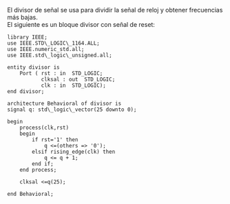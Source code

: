 El divisor de señal se usa para dividir la señal de reloj y obtener frecuencias más bajas.  
El siguiente es un bloque divisor con señal de reset:  

```
library IEEE;  
use IEEE.STD\_LOGIC\_1164.ALL;  
use IEEE.numeric_std.all;  
use IEEE.std\_logic\_unsigned.all;  
  
entity divisor is  
    Port ( rst : in  STD_LOGIC;  
           clksal : out  STD_LOGIC;  
           clk : in  STD_LOGIC);  
end divisor;  
  
architecture Behavioral of divisor is  
signal q: std\_logic\_vector(25 downto 0);  
  
begin  
    process(clk,rst)  
    begin  
        if rst='1' then  
            q <=(others => '0');  
        elsif rising_edge(clk) then  
            q <= q + 1;  
        end if;  
    end process;  
  
    clksal <=q(25);  
  
end Behavioral;
```
